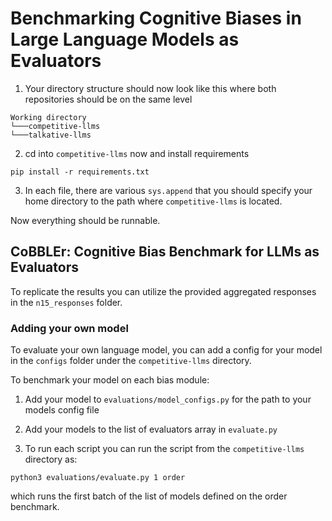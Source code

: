 # Benchmarking Cognitive Biases in Large Language Models as Evaluators

1. Your directory structure should now look like this where both repositories should be on the same level
```
Working directory
└───competitive-llms
└───talkative-llms
```

2. cd into `competitive-llms` now and install requirements
```
pip install -r requirements.txt
```

3. In each file, there are various `sys.append` that you should specify your home directory to the path where `competitive-llms` is located.

Now everything should be runnable. 

## CoBBLEr: **Co**gnitive **B**ias **B**enchmark for **L**LMs as **E**valuato**r**s

To replicate the results you can utilize the provided aggregated responses in the `n15_responses` folder.

### Adding your own model
To evaluate your own language model, you can add a config for your model in the `configs` folder under the `competitive-llms` directory. 

To benchmark your model on each bias module:

1. Add your model to `evaluations/model_configs.py` for the path to your models config file

2. Add your models to the list of evaluators array in `evaluate.py`

3. To run each script you can run the script from the `competitive-llms` directory as:

```
python3 evaluations/evaluate.py 1 order
```

which runs the first batch of the list of models defined on the order benchmark. 


